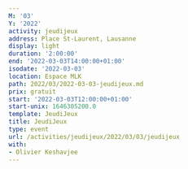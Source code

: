 ```yaml
---
M: '03'
Y: '2022'
activity: jeudijeux
address: Place St-Laurent, Lausanne
display: light
duration: '2:00:00'
end: '2022-03-03T14:00:00+01:00'
isodate: '2022-03-03'
location: Espace MLK
path: 2022/03/2022-03-03-jeudijeux.md
prix: gratuit
start: '2022-03-03T12:00:00+01:00'
start-unix: 1646305200.0
template: JeudiJeux
title: JeudiJeux
type: event
url: /activities/jeudijeux/2022/03/03/jeudijeux
with:
- Olivier Keshavjee
---
```

